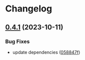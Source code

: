 # Changelog

## [0.4.1](https://github.com/semiotic-ai/autoagora-processor/compare/v0.4.0...v0.4.1) (2023-10-11)


### Bug Fixes

* update dependencies ([058847f](https://github.com/semiotic-ai/autoagora-processor/commit/058847f271e5ef2cc1f4e8521d06259a805188a8))
